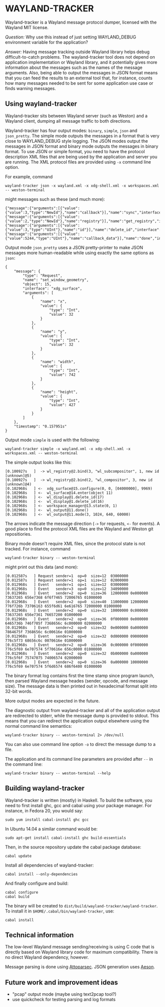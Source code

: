 WAYLAND-TRACKER
===============

Wayland-tracker is a Wayland message protocol dumper, licensed with the Wayland
MIT license.

*Question:* Why use this instead of just setting WAYLAND_DEBUG environment
variable for the application?

*Answer:* Having message tracking outside Wayland library helps debug
difficult-to-catch problems. The wayland-tracker tool does not depend on
application implementation or Wayland library, and it potentially gives more
information about the messages such as the names of the message arguments. Also,
being able to output the messages in JSON format means that you can feed the
results to an external tool that, for instance, counts how many messages needed
to be sent for some application use case or finds warning messages.

Using wayland-tracker
---------------------

Wayland-tracker sits between Wayland server (such as Weston) and a Wayland
client, dumping all message traffic to both directions.

Wayland-tracker has four output modes: `binary`, `simple`, `json` and
`json_pretty`. The simple mode outputs the messages in a format that is very
close to WAYLAND_DEBUG style logging.  The JSON modes output the messages in
JSON format and binary mode outputs the messages in binary format. To use JSON
or simple format, you need to have the protocol description XML files that are
being used by the application and server you are running. The XML protocol files
are provided using `-x` command line option.

For example, command

    wayland-tracker json -x wayland.xml -x xdg-shell.xml -x workspaces.xml -- weston-terminal

might messages such as these (and much more):

    {"message":{"arguments":[{"value":{"value":3,"type":"NewId"},"name":"callback"}],"name":"sync","interface":"wl_display","object":1,"type":"Request"},"timestamp":"0.158632s"}
    {"message":{"arguments":[{"value":{"value":2,"type":"NewId"},"name":"registry"}],"name":"get_registry","interface":"wl_display","object":1,"type":"Request"},"timestamp":"0.158632s"}
    {"message":{"arguments":[{"value":{"value":3,"type":"UInt"},"name":"id"}],"name":"delete_id","interface":"wl_display","object":1,"type":"Event"},"timestamp":"0.158947s"}
    {"message":{"arguments":[{"value":{"value":5244,"type":"UInt"},"name":"callback_data"}],"name":"done","interface":"wl_callback","object":3,"type":"Event"},"timestamp":"0.158947s"}

Output mode `json_pretty` uses a JSON pretty-printer to make JSON messages more
human-readable while using exactly the same options as `json`:

    {
        "message": {
            "type": "Request",
            "name": "set_window_geometry",
            "object": 15,
            "interface": "xdg_surface",
            "arguments": [
                {
                    "name": "x",
                    "value": {
                        "type": "Int",
                        "value": 32
                    }
                },
                {
                    "name": "y",
                    "value": {
                        "type": "Int",
                        "value": 32
                    }
                },
                {
                    "name": "width",
                    "value": {
                        "type": "Int",
                        "value": 742
                    }
                },
                {
                    "name": "height",
                    "value": {
                        "type": "Int",
                        "value": 427
                    }
                }
            ]
        },
        "timestamp": "0.157951s"
    }

Output mode `simple` is used with the following:

    wayland-tracker simple -x wayland.xml -x xdg-shell.xml -x workspaces.xml -- weston-terminal

The simple output looks like this:

    [0.100927s   ]  -> wl_registry@2.bind(3, "wl_subcompositor", 1, new id [unknown]@5)
    [0.100927s   ]  -> wl_registry@2.bind(2, "wl_compositor", 3, new id [unknown]@4)
    [0.102968s   ] <-  xdg_surface@15.configure(0, 0, [04000000], 9969)
    [0.102968s   ] <-  wl_surface@14.enter(object 11)
    [0.102968s   ] <-  wl_display@1.delete_id(17)
    [0.102968s   ] <-  wl_display@1.delete_id(16)
    [0.102968s   ] <-  workspace_manager@13.state(0, 1)
    [0.102968s   ] <-  wl_output@11.done()
    [0.102968s   ] <-  wl_output@11.mode(3, 1024, 640, 60000)

The arrows indicate the message direction (`->` for requests, `<-` for events).
A good place to find the protocol XML files are the Wayland and Weston git
repositiories.

Binary mode doesn't require XML files, since the protocol state is not
tracked. For instance, command

    wayland-tracker binary -- weston-terminal

might print out this data (and more):

    [0.012587s   ] Request sender=1  op=0  size=12  03000000
    [0.012587s   ] Request sender=1  op=1  size=12  02000000
    [0.012968s   ] Event   sender=1  op=1  size=12  03000000
    [0.012968s   ] Event   sender=3  op=0  size=12  34090000
    [0.012968s   ] Event   sender=2  op=0  size=36  12000000 0e000000 73637265 656e7368 6f6f7465 72006765 01000000
    [0.012968s   ] Event   sender=2  op=0  size=40  11000000 12000000 776f726b 73706163 655f6d61 6e616765 72000000 01000000
    [0.012968s   ] Event   sender=2  op=0  size=32  10000000 0c000000 73637265 656e7361 76657200 01000000
    [0.012968s   ] Event   sender=2  op=0  size=36  0f000000 0e000000 6465736b 746f705f 7368656c 6c000000 02000000
    [0.012968s   ] Event   sender=2  op=0  size=32  0e000000 0a000000 7864675f 7368656c 6c00616e 01000000
    [0.012968s   ] Event   sender=2  op=0  size=32  0d000000 09000000 776c5f73 68656c6c 0070616e 01000000
    [0.012968s   ] Event   sender=2  op=0  size=36  0c000000 0f000000 776c5f69 6e707574 5f70616e 656c0000 01000000
    [0.012968s   ] Event   sender=2  op=0  size=32  0b000000 0a000000 776c5f6f 75747075 74006574 02000000
    [0.012968s   ] Event   sender=2  op=0  size=36  0a000000 10000000 776c5f69 6e707574 5f6d6574 686f6400 01000000

The binary format log contains first the time stamp since program launch, then
parsed Wayland message heades (sender, opcode, and message size). The message
data is then printed out in hexadecimal format split into 32-bit words.

More output modes are expected in the future.

The diagnostic output from wayland-tracker and all of the application output are
redirected to stderr, while the message dump is provided to stdout. This means
that you can redirect the application output elsewhere using the normal command
line semantics:

    wayland-tracker binary -- weston-terminal 2> /dev/null

You can also use command line option `-o` to direct the message dump to a file.

The application and its command line parameters are provided after `--` in the
command line:

    wayland-tracker binary -- weston-terminal --help

Building wayland-tracker
------------------------

Wayland-tracker is written (mostly) in Haskell. To build the software, you need
to first install ghc, gcc and cabal using your package manager. For instance, in
Fedora 20, you would say:

    sudo yum install cabal-install ghc gcc

In Ubuntu 14.04 a similar command would be:

    sudo apt-get install cabal-install ghc build-essentials

Then, in the source repository update the cabal package database:

    cabal update

Install all dependencies of wayland-tracker:

    cabal install --only-dependencies

And finally configure and build:

    cabal configure
    cabal build

The binary will be created to `dist/build/wayland-tracker/wayland-tracker`. To
install it in `$HOME/.cabal/bin/wayland-tracker`, use:

    cabal install

Technical information
---------------------

The low-level Wayland message sending/receiving is using C code that is directly
based on Wayland library code for maximum compatibility. There is no direct
Wayland dependency, however.

Message parsing is done using [Attoparsec](https://github.com/bos/attoparsec).
JSON generation uses [Aeson](https://github.com/bos/aeson).

Future work and improvement ideas
---------------------------------

* "pcap" output mode (maybe using text2pcap tool?)
* use quickcheck for testing parsing and log formats

